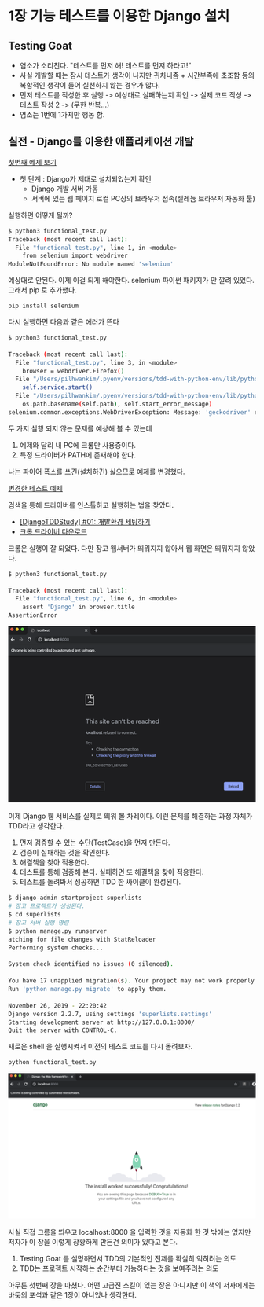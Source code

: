 # 1장 기능 테스트를 이용한 Django 설치

## Testing Goat

- 염소가 소리친다. "테스트를 먼저 해! 테스트를 먼저 하라고!"
- 사실 개발할 때는 잠시 테스트가 생각이 나지만 귀차니즘 + 시간부족에 초조함 등의 복합적인 생각이 들어 실천하지 않는 경우가 많다.
- 먼저 테스트를 작성한 후 실행 -> 예상대로 실패하는지 확인 -> 실제 코드 작성 ->  테스트 작성 2 -> (무한 반복...)
- 염소는 1번에 1가지만 행동 함.

## 실전 - Django를 이용한 애플리케이션 개발

[첫번째 예제 보기](./01-01/functional_test.py)

- 첫 단계 : Django가 제대로 설치되었는지 확인
  - Django 개발 서버 가동
  - 서버에 있는 웹 페이지 로컬 PC상의 브라우저 접속(셀레늄 브라우저 자동화 툴)

실행하면 어떻게 될까?

```sh
$ python3 functional_test.py
Traceback (most recent call last):
  File "functional_test.py", line 1, in <module>
    from selenium import webdriver
ModuleNotFoundError: No module named 'selenium'
```

예상대로 안된다. 이제 이걸 되게 해야한다. selenium 파이썬 패키지가 안 깔려 있었다. 그래서 pip 로 추가했다.

```sh
pip install selenium
```

다시 실행하면 다음과 같은 에러가 뜬다

```sh
$ python3 functional_test.py

Traceback (most recent call last):
  File "functional_test.py", line 3, in <module>
    browser = webdriver.Firefox()
  File "/Users/pilhwankim/.pyenv/versions/tdd-with-python-env/lib/python3.7/site-packages/selenium/webdriver/firefox/webdriver.py", line 164, in __init__
    self.service.start()
  File "/Users/pilhwankim/.pyenv/versions/tdd-with-python-env/lib/python3.7/site-packages/selenium/webdriver/common/service.py", line 83, in start
    os.path.basename(self.path), self.start_error_message)
selenium.common.exceptions.WebDriverException: Message: 'geckodriver' executable needs to be in PATH.
```

두 가지 실행 되지 않는 문제를 예상해 볼 수 있는데

1. 예제와 달리 내 PC에 크롬만 사용중이다.
2. 특정 드라이버가 PATH에 존재해야 한다.

나는 파이어 폭스를 쓰긴(설치하긴) 싫으므로 예제를 변경했다.

[변경한 테스트 예제](./01-02/functional_test.py)

검색을 통해 드라이버를 인스톨하고 실행하는 법을 찾았다.

- [[DjangoTDDStudy] #01: 개발환경 세팅하기](https://beomi.github.io/2016/12/27/Django-TDD-Study-01-Setting-DevEnviron/)
- [크롬 드라이버 다운로드](https://sites.google.com/a/chromium.org/chromedriver/home)

크롬은 실행이 잘 되었다. 다만 장고 웹서버가 띄워지지 않아서 웹 화면은 띄워지지 않았다.

```sh
$ python3 functional_test.py

Traceback (most recent call last):
  File "functional_test.py", line 6, in <module>
    assert 'Django' in browser.title
AssertionError
```

![크롬 화면](./ch01-01.png)

이제 Django 웹 서비스를 실제로 띄워 볼 차레이다. 이런 문제를 해결하는 과정 자체가 TDD라고 생각한다.

1. 먼저 검증할 수 있는 수단(TestCase)을 먼저 만든다.
2. 검증이 실패하는 것을 확인한다.
3. 해결책을 찾아 적용한다.
4. 테스트를 통해 검증해 본다. 실패하면 또 해결책을 찾아 적용한다.
5. 테스트를 돌려봐서 성공하면 TDD 한 싸이클이 완성된다.

```sh
$ django-admin startproject superlists
# 장고 프로젝트가 생성된다.
$ cd superlists
# 장고 서버 실행 명령
$ python manage.py runserver
atching for file changes with StatReloader
Performing system checks...

System check identified no issues (0 silenced).

You have 17 unapplied migration(s). Your project may not work properly until you apply the migrations for app(s): admin, auth, contenttypes, sessions.
Run 'python manage.py migrate' to apply them.

November 26, 2019 - 22:20:42
Django version 2.2.7, using settings 'superlists.settings'
Starting development server at http://127.0.0.1:8000/
Quit the server with CONTROL-C.
```

새로운 shell 을 실행시켜서 이전의 테스트 코드를 다시 돌려보자.

```sh
python functional_test.py
```

![테스트 성공](./ch01-02.png)

사실 직접 크롬을 띄우고 localhost:8000 을 입력한 것을 자동화 한 것 밖에는 없지만 저자가 이 장을 이렇게 장황하게 만든건 의미가 있다고 본다.

1. Testing Goat 를 설명하면서 TDD의 기본적인 전제를 확실히 익히려는 의도
2. TDD는 프로젝트 시작하는 순간부터 가능하다는 것을 보여주려는 의도

아무튼 첫번째 장을 마쳤다. 어떤 고급진 스킬이 있는 장은 아니지만 이 책의 저자에게는 바둑의 포석과 같은 1장이 아니었나 생각한다.
